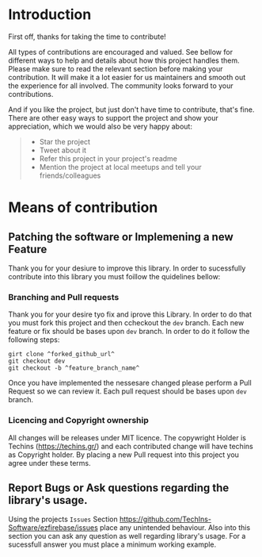 # Introduction
First off, thanks for taking the time to contribute! 

All types of contributions are encouraged and valued. See bellow for different ways to help and details about how this project handles them. Please make sure to read the relevant section before making your contribution. It will make it a lot easier for us maintainers and smooth out the experience for all involved. The community looks forward to your contributions. 

And if you like the project, but just don't have time to contribute, that's fine. There are other easy ways to support the project and show your appreciation, which we would also be very happy about:
> - Star the project
> - Tweet about it
> - Refer this project in your project's readme
> - Mention the project at local meetups and tell your friends/colleagues


# Means of contribution

## Patching the software or Implemening a new Feature

Thank you for your desiure to improve this library. In order to sucessfully contribute into this library you must foillow the quidelines bellow:

### Branching and Pull requests

Thank you for your desire tyo fix and iprove this Library. In order to do that you must fork this project and then ccheckout the `dev` branch. Each new feature or fix should be bases upon `dev` branch. In order to do it follow the following steps:

```
girt clone ^forked_github_url^
git checkout dev
git checkout -b ^feature_branch_name^
```

Once you have implemented the nessesare changed please perform a Pull Request so we can review it. Each pull request should be bases upon `dev` branch.

### Licencing and Copyright ownership

All changes will be releases under MIT licence. The copywright Holder is Techins (https://techins.gr/) and each contributed change will have techins as Copyright holder. By placing a new Pull request into this project you agree under these terms.

## Report Bugs or Ask questions regarding the library's usage.

Using the projects `Issues` Section https://github.com/TechIns-Software/ezfirebase/issues place any unintended behaviour. Also into this section you can ask any question as well regarding library's usage. For a sucessfull answer you must place a minimum working example.